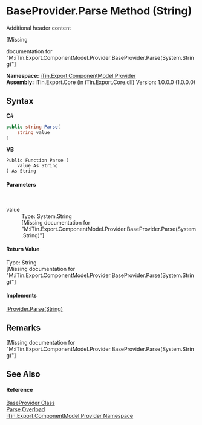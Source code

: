 # BaseProvider.Parse Method (String)
Additional header content 

\[Missing <summary> documentation for "M:iTin.Export.ComponentModel.Provider.BaseProvider.Parse(System.String)"\]

**Namespace:**&nbsp;<a href="723a96b5-5779-2554-cf17-05149bfcb802">iTin.Export.ComponentModel.Provider</a><br />**Assembly:**&nbsp;iTin.Export.Core (in iTin.Export.Core.dll) Version: 1.0.0.0 (1.0.0.0)

## Syntax

**C#**<br />
``` C#
public string Parse(
	string value
)
```

**VB**<br />
``` VB
Public Function Parse ( 
	value As String
) As String
```


#### Parameters
&nbsp;<dl><dt>value</dt><dd>Type: System.String<br />\[Missing <param name="value"/> documentation for "M:iTin.Export.ComponentModel.Provider.BaseProvider.Parse(System.String)"\]</dd></dl>

#### Return Value
Type: String<br />\[Missing <returns> documentation for "M:iTin.Export.ComponentModel.Provider.BaseProvider.Parse(System.String)"\]

#### Implements
<a href="42365b38-cff9-7637-c8ff-056b4b7afe08">IProvider.Parse(String)</a><br />

## Remarks
\[Missing <remarks> documentation for "M:iTin.Export.ComponentModel.Provider.BaseProvider.Parse(System.String)"\]

## See Also


#### Reference
<a href="f3556fb2-c7e1-5904-974e-18f789583e49">BaseProvider Class</a><br /><a href="93436680-95ae-d285-e194-d815b7e3a135">Parse Overload</a><br /><a href="723a96b5-5779-2554-cf17-05149bfcb802">iTin.Export.ComponentModel.Provider Namespace</a><br />